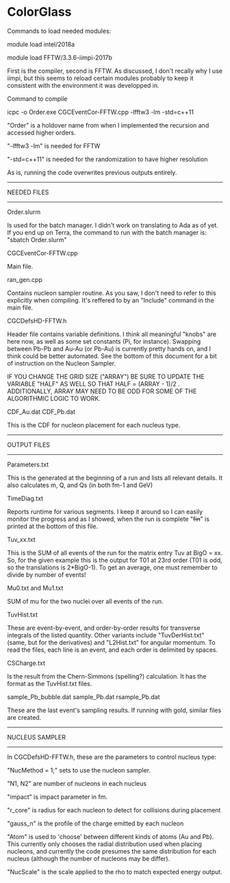 # ColorGlass

Commands to load needed modules:

module load intel/2018a

module load FFTW/3.3.6-iimpi-2017b

First is the compiler, second is FFTW. As discussed, I don't recally why I use iimpi, but this seems to reload certain modules probably to keep it consistent with the environment it was developped in.

Command to compile

icpc -o Order.exe CGCEventCor-FFTW.cpp -lfftw3 -lm -std=c++11

"Order" is a holdover name from when I implemented the recursion and accessed higher orders.

"-lfftw3 -lm" is needed for FFTW

"-std=c++11" is needed for the randomization to have higher resolution


As is, running the code overwrites previous outputs entirely.


************
NEEDED FILES
************

Order.slurm

Is used for the batch manager. I didn't work on translating to Ada as of yet. If you end up on Terra, the command to run with the batch manager is: "sbatch Order.slurm"



CGCEventCor-FFTW.cpp

Main file.



ran_gen.cpp

Contains nucleon sampler routine. As you saw, I don't need to refer to this explicitly when compiling. It's reffered to by an "Include" command in the main file.



CGCDefsHD-FFTW.h

Header file contains variable definitions. I think all meaningful "knobs" are here now, as well as some set constants (Pi, for instance). Swapping between Pb-Pb and Au-Au (or Pb-Au) is currently pretty hands on, and I think could be better automated. See the bottom of this document for a bit of instruction on the Nucleon Sampler.

IF YOU CHANGE THE GRID SIZE ("ARRAY") BE SURE TO UPDATE THE VARIABLE "HALF" AS WELL SO THAT HALF = (ARRAY - 1)/2 . ADDITIONALLY, ARRAY MAY NEED TO BE ODD FOR SOME OF THE ALGORITHMIC LOGIC TO WORK.



CDF_Au.dat
CDF_Pb.dat

This is the CDF for nucleon placement for each nucleus type.

************
OUTPUT FILES
************


Parameters.txt

This is the generated at the beginning of a run and lists all relevant details. It also calculates m, Q, and Qs (in both fm-1 and GeV)



TimeDiag.txt

Reports runtime for various segments. I keep it around so I can easily monitor the progress and as I showed, when the run is complete "~~fin~~" is printed at the bottom of this file.



Tuv_xx.txt

This is the SUM of all events of the run for the matrix entry Tuv at BigO = xx. So, for the given example this is the output for T01 at 23rd order (T01 is odd, so the translations is 2*BigO-1). To get an average, one must remember to divide by number of events!



Mu0.txt and Mu1.txt

SUM of mu for the two nuclei over all events of the run.



TuvHist.txt

These are event-by-event, and order-by-order results for transverse integrals of the listed quantity. Other variants include "TuvDerHist.txt" (same, but for the derivatives) and "L2Hist.txt" for angular momentum. To read the files, each line is an event, and each order is delimited by spaces.



CSCharge.txt

Is the result from the Chern-Simmons (spelling?) calculation. It has the format as the TuvHist.txt files.



sample_Pb_bubble.dat
sample_Pb.dat
rsample_Pb.dat

These are the last event's sampling results. If running with gold, similar files are created.


***************
NUCLEUS SAMPLER
***************

In CGCDefsHD-FFTW.h, these are the parameters to control nucleus type:

"NucMethod = 1;" sets to use the nucleon sampler.

"N1, N2" are number of nucleons in each nucleus

"impact" is impact parameter in fm.

"r_core" is radius for each nucleon to detect for collisions during placement

"gauss_n" is the profile of the charge emitted by each nucleon

"Atom" is used to 'choose' between different kinds of atoms (Au and Pb). This currently only chooses the radial distribution used when placing nucleons, and currently the code presumes the same distribution for each nucleus (although the number of nucleons may be differ).

"NucScale" is the scale applied to the rho to match expected energy output.
